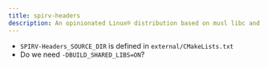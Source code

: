 ```yaml
---
title: spirv-headers
description: An opinionated Linux® distribution based on musl libc and toybox
---
```


- `SPIRV-Headers_SOURCE_DIR` is defined in `external/CMakeLists.txt`
- Do we need `-DBUILD_SHARED_LIBS=ON`?
